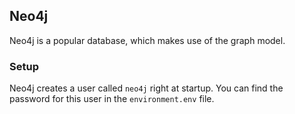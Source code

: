 ## Neo4j
Neo4j is a popular database, which makes use of the graph model.

### Setup
Neo4j creates a user called `neo4j` right at startup. You can find the password for this user in the `environment.env` file.